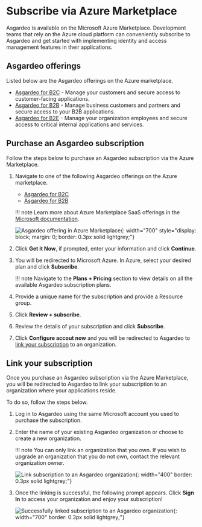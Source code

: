 # Subscribe via Azure Marketplace

Asgardeo is available on the Microsoft Azure Marketplace. Development teams that rely on the Azure cloud platform can conveniently subscribe to Asgardeo and get started with implementing identity and access management features in their applications.

## Asgardeo offerings

Listed below are the Asgardeo offerings on the Azure marketplace.

- [Asgardeo for B2C](https://azuremarketplace.microsoft.com/en-us/marketplace/apps/wso2inc1602241248883.asgardeo_b2c?tab=Overview) - Manage your customers and secure access to customer-facing applications.
- [Asgardeo for B2B](https://azuremarketplace.microsoft.com/en-us/marketplace/apps/wso2inc1602241248883.asgardeo_b2b?tab=Overview) - Manage business customers and partners and secure access to your B2B applications.
- [Asgardeo for B2E](https://azuremarketplace.microsoft.com/en-us/marketplace/apps/wso2inc1602241248883.asgardeo_b2e_enterprise?tab=Overview) - Manage your organization employees and secure access to critical internal applications and services.

## Purchase an Asgardeo subscription

Follow the steps below to purchase an Asgardeo subscription via the Azure Marketplace.

1. Navigate to one of the following Asgardeo offerings on the Azure marketplace.

    - [Asgardeo for B2C](https://azuremarketplace.microsoft.com/en-us/marketplace/apps/wso2inc1602241248883.asgardeo_b2c?tab=Overview)
    - [Asgardeo for B2B](https://azuremarketplace.microsoft.com/en-us/marketplace/apps/wso2inc1602241248883.asgardeo_b2b?tab=Overview)

    !!! note
        Learn more about Azure Marketplace SaaS offerings in the [Microsoft documentation](https://learn.microsoft.com/en-us/marketplace/purchase-saas-offer-in-azure-portal).

    ![Asgardeo offering in Azure Marketplace]({{base_path}}/assets/img/guides/subscriptions/asgardeo-offering-azure-marketplace.png){: width="700" style="display: block; margin: 0; border: 0.3px solid lightgrey;"}


2. Click **Get it Now**, if prompted, enter your information and click **Continue**.

3. You will be redirected to Microsoft Azure. In Azure, select your desired plan and click **Subscribe**.

    !!! note
        Navigate to the **Plans + Pricing** section to view details on all the available Asgardeo subscription plans.

4. Provide a unique name for the subscription and provide a Resource group.

5. Click **Review + subscribe**.

6. Review the details of your subscription and click **Subscribe**.

7. Click **Configure accout now** and you will be redirected to Asgardeo to [link your subscription](#link-your-subscription) to an organization.


## Link your subscription

Once you purchase an Asgardeo subscription via the Azure Marketplace, you will be redirected to Asgardeo to link your subscription to an organization where your applications reside.

To do so, follow the steps below.

1. Log in to Asgardeo using the same Microsoft account you used to purchase the subscription.

2. Enter the name of your existing Asgardeo organization or choose to create a new organization.

    !!! note
        You can only link an organization that you own. If you wish to upgrade an organization that you do not own, contact the relevant organization owner.

    ![Link subscription to an Asgardeo organization]({{base_path}}/assets/img/guides/subscriptions/link-asgardeo-subscription-with-organization.png){: width="400" border: 0.3px solid lightgrey;"}

3. Once the linking is successful, the following prompt appears. Click **Sign In** to access your organization and enjoy your subscription!

    ![Successfully linked subscription to an Asgardeo organization]({{base_path}}/assets/img/guides/subscriptions/subscription-link-successful.png){: width="700" border: 0.3px solid lightgrey;"}
